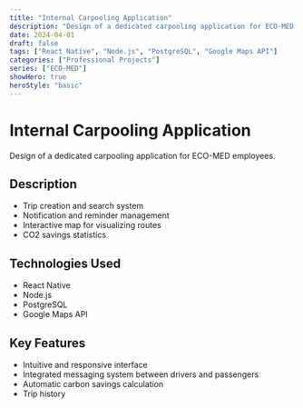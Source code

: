 ```yaml
---
title: "Internal Carpooling Application"
description: "Design of a dedicated carpooling application for ECO-MED employees"
date: 2024-04-01
draft: false
tags: ["React Native", "Node.js", "PostgreSQL", "Google Maps API"]
categories: ["Professional Projects"]
series: ["ECO-MED"]
showHero: true
heroStyle: "basic"
---
```


# Internal Carpooling Application

Design of a dedicated carpooling application for ECO-MED employees.

## Description

- Trip creation and search system
- Notification and reminder management
- Interactive map for visualizing routes
- CO2 savings statistics

## Technologies Used

- React Native
- Node.js
- PostgreSQL
- Google Maps API

## Key Features

- Intuitive and responsive interface
- Integrated messaging system between drivers and passengers
- Automatic carbon savings calculation
- Trip history